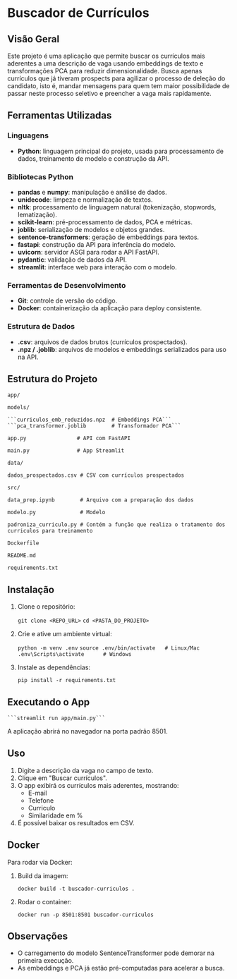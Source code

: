 # Buscador de Currículos 

## Visão Geral

Este projeto é uma aplicação que permite buscar os currículos mais aderentes a uma descrição de vaga usando embeddings de texto e transformações PCA para reduzir dimensionalidade. 
Busca apenas currículos que já tiveram prospects para agilizar o processo de deleção do candidato, isto é, mandar mensagens para quem tem maior possibilidade de passar neste processo seletivo e preencher a vaga mais rapidamente.

## Ferramentas Utilizadas

### Linguagens
- **Python**: linguagem principal do projeto, usada para processamento de dados, treinamento de modelo e construção da API.

### Bibliotecas Python
- **pandas** e **numpy**: manipulação e análise de dados.
- **unidecode**: limpeza e normalização de textos.
- **nltk**: processamento de linguagem natural (tokenização, stopwords, lematização).
- **scikit-learn**: pré-processamento de dados, PCA e métricas.
- **joblib**: serialização de modelos e objetos grandes.
- **sentence-transformers**: geração de embeddings para textos.
- **fastapi**: construção da API para inferência do modelo.
- **uvicorn**: servidor ASGI para rodar a API FastAPI.
- **pydantic**: validação de dados da API.
- **streamlit**: interface web para interação com o modelo.

### Ferramentas de Desenvolvimento
- **Git**: controle de versão do código.
- **Docker**: containerização da aplicação para deploy consistente.

### Estrutura de Dados
- **.csv**: arquivos de dados brutos (currículos prospectados).
- **.npz / .joblib**: arquivos de modelos e embeddings serializados para uso na API.

## Estrutura do Projeto
```app/```

   ```models/```
   
    ```curriculos_emb_reduzidos.npz  # Embeddings PCA```
    ```pca_transformer.joblib        # Transformador PCA```
    
  ```app.py                # API com FastAPI```
  
  ```main.py               # App Streamlit```
  
```data/```

  ```dados_prospectados.csv # CSV com currículos prospectados```
  
```src/```

  ```data_prep.ipynb        # Arquivo com a preparação dos dados```
  
  ```modelo.py              # Modelo ```
  
  ```padroniza_curriculo.py # Contém a função que realiza o tratamento dos curriculos para treinamento```
  
```Dockerfile```

```README.md```

```requirements.txt```

## Instalação

1. Clone o repositório:

    ```git clone <REPO_URL>```
    ```cd <PASTA_DO_PROJETO>```

2. Crie e ative um ambiente virtual:

    ```python -m venv .env```
    ```source .env/bin/activate   # Linux/Mac```
    ```.env\Scripts\activate      # Windows```

3. Instale as dependências:

    ```pip install -r requirements.txt```

## Executando o App

    ```streamlit run app/main.py```

A aplicação abrirá no navegador na porta padrão 8501.

## Uso

1. Digite a descrição da vaga no campo de texto.
2. Clique em "Buscar currículos".
3. O app exibirá os currículos mais aderentes, mostrando:
   - E-mail
   - Telefone
   - Curriculo
   - Similaridade em %
4. É possível baixar os resultados em CSV.

## Docker

Para rodar via Docker:

1. Build da imagem:

    ```docker build -t buscador-curriculos .```

2. Rodar o container:

    ```docker run -p 8501:8501 buscador-curriculos```

## Observações

- O carregamento do modelo SentenceTransformer pode demorar na primeira execução.
- As embeddings e PCA já estão pré-computadas para acelerar a busca.
